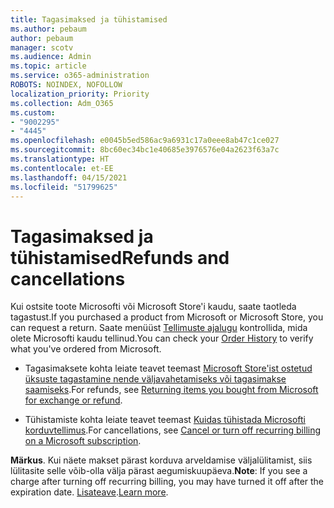 ```yaml
---
title: Tagasimaksed ja tühistamised
ms.author: pebaum
author: pebaum
manager: scotv
ms.audience: Admin
ms.topic: article
ms.service: o365-administration
ROBOTS: NOINDEX, NOFOLLOW
localization_priority: Priority
ms.collection: Adm_O365
ms.custom:
- "9002295"
- "4445"
ms.openlocfilehash: e0045b5ed586ac9a6931c17a0eee8ab47c1ce027
ms.sourcegitcommit: 8bc60ec34bc1e40685e3976576e04a2623f63a7c
ms.translationtype: HT
ms.contentlocale: et-EE
ms.lasthandoff: 04/15/2021
ms.locfileid: "51799625"
---
```

# <a name="refunds-and-cancellations"></a><span data-ttu-id="08229-102">Tagasimaksed ja tühistamised</span><span class="sxs-lookup"><span data-stu-id="08229-102">Refunds and cancellations</span></span>

<span data-ttu-id="08229-103">Kui ostsite toote Microsofti või Microsoft Store'i kaudu, saate taotleda tagastust.</span><span class="sxs-lookup"><span data-stu-id="08229-103">If you purchased a product from Microsoft or Microsoft Store, you can request a return.</span></span> <span data-ttu-id="08229-104">Saate menüüst [Tellimuste ajalugu](https://account.microsoft.com/billing/orders/) kontrollida, mida olete Microsofti kaudu tellinud.</span><span class="sxs-lookup"><span data-stu-id="08229-104">You can check your [Order History](https://account.microsoft.com/billing/orders/) to verify what you've ordered from Microsoft.</span></span> 

- <span data-ttu-id="08229-105">Tagasimaksete kohta leiate teavet teemast [Microsoft Store'ist ostetud üksuste tagastamine nende väljavahetamiseks või tagasimakse saamiseks](https://support.microsoft.com/help/10558).</span><span class="sxs-lookup"><span data-stu-id="08229-105">For refunds, see [Returning items you bought from Microsoft for exchange or refund](https://support.microsoft.com/help/10558).</span></span>

- <span data-ttu-id="08229-106">Tühistamiste kohta leiate teavet teemast [Kuidas tühistada Microsofti korduvtellimus](https://support.microsoft.com/help/4027815).</span><span class="sxs-lookup"><span data-stu-id="08229-106">For cancellations, see [Cancel or turn off recurring billing on a Microsoft subscription](https://support.microsoft.com/help/4027815).</span></span>

<span data-ttu-id="08229-107">**Märkus**. Kui näete makset pärast korduva arveldamise väljalülitamist, siis lülitasite selle võib-olla välja pärast aegumiskuupäeva.</span><span class="sxs-lookup"><span data-stu-id="08229-107">**Note**: If you see a charge after turning off recurring billing, you may have turned it off after the expiration date.</span></span> <span data-ttu-id="08229-108">[Lisateave](https://support.microsoft.com/help/10640).</span><span class="sxs-lookup"><span data-stu-id="08229-108">[Learn more](https://support.microsoft.com/help/10640).</span></span> 